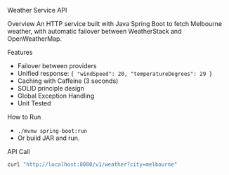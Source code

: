 Weather Service API

Overview
An HTTP service built with Java Spring Boot to fetch Melbourne weather, with automatic failover between WeatherStack and OpenWeatherMap.

Features
- Failover between providers
- Unified response: `{ "windSpeed": 20, "temperatureDegrees": 29 }`
- Caching with Caffeine (3 seconds)
- SOLID principle design
- Global Exception Handling
- Unit Tested

How to Run
- `./mvnw spring-boot:run`
- Or build JAR and run.

 API Call
```bash
curl "http://localhost:8080/v1/weather?city=melbourne"

